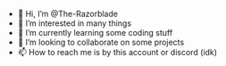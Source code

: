 - 👋 Hi, I’m @The-Razorblade
- 👀 I’m interested in many things
- 🌱 I’m currently learning some coding stuff
- 💞️ I’m looking to collaborate on some projects
- 📫 How to reach me is by this account or discord (idk)

<!---
The-Razorblade/The-Razorblade is a ✨ special ✨ repository because its `README.md` (this file) appears on your GitHub profile.
You can click the Preview link to take a look at your changes.
--->
